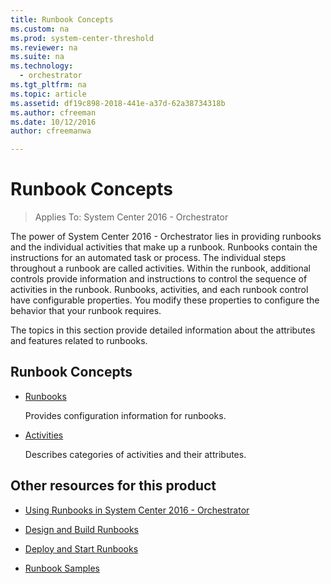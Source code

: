 ```yaml
---
title: Runbook Concepts
ms.custom: na
ms.prod: system-center-threshold
ms.reviewer: na
ms.suite: na
ms.technology:
  - orchestrator
ms.tgt_pltfrm: na
ms.topic: article
ms.assetid: df19c898-2018-441e-a37d-62a38734318b
ms.author: cfreeman
ms.date: 10/12/2016
author: cfreemanwa

---
```

# Runbook Concepts

> Applies To: System Center 2016 - Orchestrator

The power of System Center 2016 - Orchestrator lies in providing runbooks and the individual activities that make up a runbook. Runbooks contain the instructions for an automated task or process. The individual steps throughout a runbook are called activities. Within the runbook,  additional controls provide information and instructions to control the sequence of activities in the runbook. Runbooks, activities, and each runbook control have configurable properties. You modify these properties to configure the behavior that your runbook requires.  

The topics in this section provide detailed information about the attributes and features related to runbooks.  

## Runbook Concepts  

-   [Runbooks](../get-started/runbooks.md)  

    Provides configuration information for runbooks.  

-   [Activities](../get-started/activities.md)  

    Describes categories of activities and their attributes.  

## Other resources for this product  

-   [Using Runbooks in System Center 2016 - Orchestrator](../get-started/using-runbooks.md)  

-   [Design and Build Runbooks](../manage/design-and-build-runbooks.md)  

-   [Deploy and Start Runbooks](../deploy/deploy-and-start-runbooks.md)  

-   [Runbook Samples](../get-started/runbook-samples.md)  
